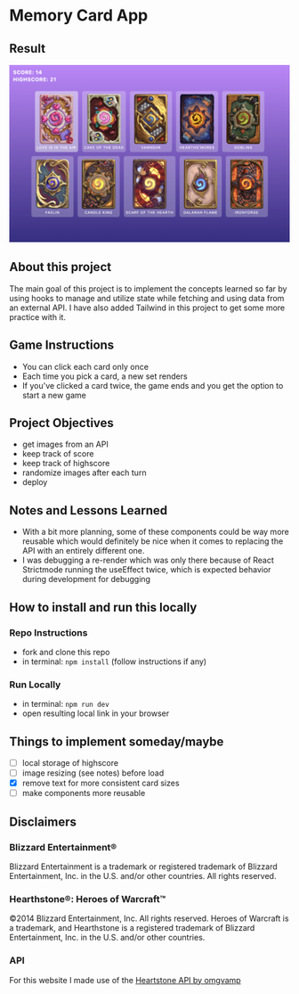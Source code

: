 # Memory Card App

## Result
![Preview of the memory game](./src/notes%20and%20resources/preview.png)

## About this project
The main goal of this project is to implement the concepts learned so far by using hooks to manage and utilize state while fetching and using data from an external API. I have also added Tailwind in this project to get some more practice with it. 

## Game Instructions
- You can click each card only once
- Each time you pick a card, a new set renders
- If you've clicked a card twice, the game ends and you get the option to start a new game

## Project Objectives
- get images from an API
- keep track of score
- keep track of highscore
- randomize images after each turn
- deploy

## Notes and Lessons Learned
- With a bit more planning, some of these components could be way more reusable which would definitely be nice when it comes to replacing the API with an entirely different one.
- I was debugging a re-render which was only there because of React Strictmode running the useEffect twice, which is expected behavior during development for debugging

## How to install and run this locally

### Repo Instructions
- fork and clone this repo
- in terminal: `npm install` (follow instructions if any)

### Run Locally
- in terminal: `npm run dev`
- open resulting local link in your browser

## Things to implement someday/maybe
- [ ] local storage of highscore
- [ ] image resizing (see notes) before load
- [x] remove text for more consistent card sizes
- [ ] make components more reusable

## Disclaimers

### Blizzard Entertainment®

Blizzard Entertainment is a trademark or registered trademark of Blizzard Entertainment, Inc. in the U.S. and/or other countries. All rights reserved.

### Hearthstone®: Heroes of Warcraft™

©2014 Blizzard Entertainment, Inc. All rights reserved. Heroes of Warcraft is a trademark, and Hearthstone is a registered trademark of Blizzard Entertainment, Inc. in the U.S. and/or other countries.

### API

For this website I made use of the [Heartstone API by omgvamp](https://rapidapi.com/omgvamp/api/hearthstone/)